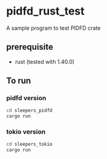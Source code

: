 # pidfd_rust_test
A sample program to test PIDFD crate

## prerequisite
- rust (tested with 1.40.0)

## To run

### pidfd version
```sh
cd sleepers_pidfd
cargo run
```

### tokio version
```sh
cd sleepers_tokio
cargo run
```
